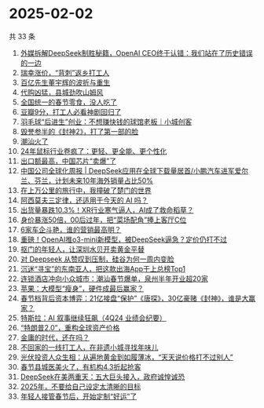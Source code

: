 # 2025-02-02

共 33 条

<!-- BEGIN 36KR -->
<!-- 最后更新时间 2025-02-02 14:10:16 +0800 -->
1. [外媒拆解DeepSeek制胜秘籍，OpenAI CEO终于认错：我们站在了历史错误的一边](https://36kr.com/p/3147635441211909)
1. [瑞幸涨价，“背刺”返乡打工人](https://36kr.com/p/3147329369578241)
1. [百亿先生董宇辉的波折与重生](https://36kr.com/p/3147868139608840)
1. [代购凶猛，县城劲吹山姆风](https://36kr.com/p/3147831650074377)
1. [全国统一的春节零食，没人吃了](https://36kr.com/p/3148167676173061)
1. [豆瓣9分，打工人必看神剧回归了](https://36kr.com/p/3147689284180487)
1. [羽毛球“后进生”创业：不想赚快钱的球馆老板｜小城创客](https://36kr.com/p/3147924566366977)
1. [毁誉参半的《封神2》，打了第一部的脸](https://36kr.com/p/3147831228324613)
1. [潮汕火了](https://36kr.com/p/3147763635575553)
1. [24年鼠标行业卷疯了：更轻、更全能、更个性化](https://36kr.com/p/3149000586067713)
1. [出口额最高，中国芯片“卖爆”了](https://36kr.com/p/3147560566217478)
1. [中国公司全球化周报 | DeepSeek应用在全球下载量居首/小鹏汽车进军爱尔兰、芬兰，计划未来10年海外销量占比50%](https://36kr.com/p/3147647199304450)
1. [在上万公里的旅行中，我撞破了楚门的世界](https://36kr.com/p/3147542329907973)
1. [阿西莫夫三定律，还适用于今天的 AI 吗？](https://36kr.com/p/3148966476585730)
1. [出货量暴跌10.3%！XR行业寒气逼人，AI成了救命稻草？](https://36kr.com/p/3146561161362945)
1. [身价暴涨50倍，00后过年，把“菜场配角”捧上客厅C位](https://36kr.com/p/3146699404515847)
1. [6家车企斗艳，谁的营销最高明？](https://36kr.com/p/3145974920157954)
1. [重磅！OpenAI推o3-mini新模型，被DeepSeek逼急？定价仍打不过](https://36kr.com/p/3147159755004679)
1. [抠门的年轻人，让深圳水贝开卖黄金平替](https://36kr.com/p/3146582711926281)
1. [对 Deepseek 从赞叹到压制，硅谷为何一周内变脸](https://36kr.com/p/3146127487080969)
1. [沉迷“寻宝”的东南亚人，把这款出海App干上总榜Top1](https://36kr.com/p/3146716012796673)
1. [连锁酒店冲向小众城市：潮汕春节爆单，泉州半年开业超20家](https://36kr.com/p/3146223050840832)
1. [苹果：大模型“瘦身”，硬件成最后赢家？](https://36kr.com/p/3146025063996166)
1. [春节档背后资本博弈：21亿接盘“保护”《唐探》，30亿豪赌《封神》，谁是大赢家？](https://36kr.com/p/3146126532139782)
1. [特斯拉：AI 叙事继续狂飙（4Q24 业绩会纪要）](https://36kr.com/p/3146025023150600)
1. [“特朗普2.0”，重构全球资产价格](https://36kr.com/p/3146010328521219)
1. [金庸的时代，还在吗？](https://36kr.com/p/3146553225796103)
1. [不回家的一线打工人，在非遗小城寻找年味儿](https://36kr.com/p/3145151908305666)
1. [光伏投资人众生相：从遍地黄金到如履薄冰，“天天说价格打不过别人”](https://36kr.com/p/3146108357876487)
1. [春节县城医美火了，有机构4.3折起抢客](https://36kr.com/p/3146223076989442)
1. [DeepSeek在美两重天：五大巨头接入，政府诚惶诚恐](https://36kr.com/p/3146488102656514)
1. [2025年，不要给自己设定太清晰的目标](https://36kr.com/p/3118113467273472)
1. [年轻人接管春节后，开始定制“好运”了](https://36kr.com/p/3146067940071941)
<!-- END 36KR -->
